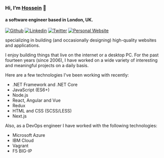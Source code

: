 ### Hi, I’m [Hossein](https://margani.dev) 👋
#### a software engineer based in London, UK.

[![Github](https://img.shields.io/badge/-Github-000?style=flat&logo=Github&logoColor=white)](https://github.com/margani)
[![Linkedin](https://img.shields.io/badge/-LinkedIn-blue?style=flat&logo=Linkedin&logoColor=white)](https://www.linkedin.com/in/hosseinmargani/)
[![Twitter](https://img.shields.io/badge/-Twitter-white?style=flat&logo=Twitter&logoColor=blue)](https://twitter.com/whosanedev)
[![Personal Website](https://img.shields.io/badge/-margani.dev-white?style=flat&logo=website&logoColor=white)](https://margani.dev)

specializing in building (and occasionally designing) high-quality websites and applications.

I enjoy building things that live on the internet or a desktop PC. For the past fourteen years (since 2006), I have worked on a wide variety of interesting and meaningful projects on a daily basis.

Here are a few technologies I've been working with recently:

* .NET Framework and .NET Core
* JavaScript (ES6+)
* Node.js
* React, Angular and Vue
* Redux
* HTML and CSS (SCSS/LESS)
* Next.js

Also, as a DevOps engineer I have worked with the following technologies:

* Microsoft Azure
* IBM Cloud
* Vagrant
* F5 BIG-IP

